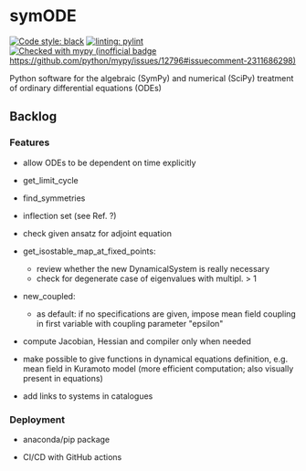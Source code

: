 # symODE

[![Code style: black](https://img.shields.io/badge/code%20style-black-000000.svg)](https://github.com/psf/black)
[![linting: pylint](https://img.shields.io/badge/linting-pylint-yellowgreen)](https://github.com/pylint-dev/pylint)
[![Checked with mypy (inofficial badge https://github.com/python/mypy/issues/12796#issuecomment-2311686298)](https://img.shields.io/badge/type%20checked-mypy-039dfc)](https://mypy-lang.org/)

Python software for the algebraic (SymPy) and numerical (SciPy) treatment of ordinary differential equations (ODEs)

## Backlog

### Features

- allow ODEs to be dependent on time explicitly

- get_limit_cycle

- find_symmetries

- inflection set (see Ref. ?)

- check given ansatz for adjoint equation

- get_isostable_map_at_fixed_points:
  - review whether the new DynamicalSystem is really necessary
  - check for degenerate case of eigenvalues with multipl. > 1

- new_coupled:
  - as default: if no specifications are given, impose mean field coupling in first variable with coupling parameter "epsilon"

- compute Jacobian, Hessian and compiler only when needed

- make possible to give functions in dynamical equations definition, e.g. mean field in Kuramoto model (more efficient computation; also visually present in equations)

- add links to systems in catalogues

### Deployment

- anaconda/pip package

- CI/CD with GitHub actions
